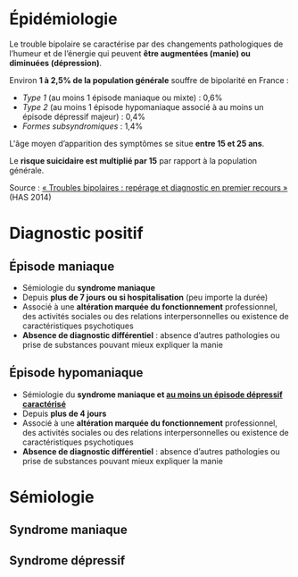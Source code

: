 # Épidémiologie

Le trouble bipolaire se caractérise par des changements pathologiques de l’humeur et de l’énergie qui peuvent **être augmentées (manie) ou diminuées (dépression)**.

Environ **1 à 2,5% de la population générale** souffre de bipolarité en France :

- *Type 1* (au moins 1 épisode maniaque ou mixte) : 0,6%
- *Type 2* (au moins 1 épisode hypomaniaque associé à au moins un épisode dépressif majeur) : 0,4%
- *Formes subsyndromiques* : 1,4%

L'âge moyen d’apparition des symptômes se situe **entre 15 et 25 ans**.

Le **risque suicidaire est multiplié par 15** par rapport à la population générale.

Source : [« Troubles bipolaires : repérage et diagnostic en premier recours »](https://www.has-sante.fr/upload/docs/application/pdf/2014-06/troubles_bipolaires_reperage_et_diagnostic_en_premier_recours_-_note_de_cadrage_2014-06-13_10-53-16_714.pdf) (HAS 2014)

# Diagnostic positif

## Épisode maniaque

- Sémiologie du **syndrome maniaque**
- Depuis **plus de 7 jours ou si hospitalisation** (peu importe la durée)
- Associé à une **altération marquée du fonctionnement** professionnel, des activités sociales ou des relations interpersonnelles ou existence de caractéristiques psychotiques
- **Absence de diagnostic différentiel** : absence d’autres pathologies ou prise de substances pouvant mieux expliquer la manie

## Épisode hypomaniaque

- Sémiologie du **syndrome maniaque et <u>au moins un épisode dépressif caractérisé</u>**
- Depuis **plus de 4 jours**
- Associé à une **altération marquée du fonctionnement** professionnel, des activités sociales ou des relations interpersonnelles ou existence de caractéristiques psychotiques
- **Absence de diagnostic différentiel** : absence d’autres pathologies ou prise de substances pouvant mieux expliquer la manie

# Sémiologie

## Syndrome maniaque

<object class="schema" type="image/svg+xml" data="{{ ASSET static/bipolarite/syndrome_maniaque.svg }}"></object>

## Syndrome dépressif

<object class="schema" type="image/svg+xml" data="{{ ASSET static/bipolarite/depression_et_bipolarite.svg }}"></object>

<style>
    #episode\_maniaque { background: #ec9d36; }
    #episode\_hypomaniaque { background: #f8ca00; }
</style>
